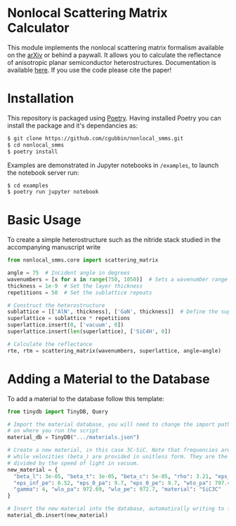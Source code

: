 # Nonlocal Scattering Matrix Calculator
This module implements the nonlocal scattering matrix formalism available on the [arXiv](https://arxiv.org) or behind a paywall. It allows you to calculate the reflectance of anisotropic planar semiconductor heterostructures. Documentation is available [here](.....). If you use the code please cite the paper!

# Installation
This repository is packaged using [Poetry](https://python-poetry.org/). Having installed Poetry you can install the package and it's dependancies as:

``` Bash
$ git clone https://github.com/cgubbin/nonlocal_smms.git
$ cd nonlocal_smms
$ poetry install
```

Examples are demonstrated in Jupyter notebooks in `/examples`, to launch the notebook server run:

``` Bash
$ cd examples
$ poetry run jupyter notebook
```


# Basic Usage
To create a simple heterostructure such as the nitride stack studied in the accompanying manuscript write

``` python
from nonlocal_smms.core import scattering_matrix

angle = 75  # Incident angle in degrees
wavenumbers = [x for x in range(750, 1050)]  # Sets a wavenumber range to probe
thickness = 1e-9  # Set the layer thickness
repetitions = 50  # Set the sublattice repeats

# Construct the heterostructure
sublattice = [['AlN', thickness], ['GaN', thickness]]  # Define the superlattice cell
superlattice = sublattice * repetitions
superlattice.insert(0, ['vacuum', 0])
superlattice.insert(len(superlattice), ['SiC4H', 0])

# Calculate the reflectance
rte, rtm = scattering_matrix(wavenumbers, superlattice, angle=angle)
```

# Adding a Material to the Database

To add a material to the database follow this template:

```python
from tinydb import TinyDB, Query

# Import the material database, you will need to change the import path depending
# on where you run the script
material_db = TinyDB(".../materials.json")

# Create a new material, in this case 3C-SiC. Note that frequencies are provided in wavenumbers
# while velocities (beta_) are provided in unitless form. They are the physical phonon velocity
# divided by the speed of light in vacuum.
new_material = {
  "beta_l": 3e-05, "beta_t": 3e-05, "beta_c": 5e-05, "rho": 3.21, "eps_inf_pa": 6.52,
  "eps_inf_pe": 6.52, "eps_0_pa": 9.7, "eps_0_pe": 9.7, "wto_pa": 797.4, "wto_pe": 797.5,
  "gamma": 4, "wlo_pa": 972.69, "wlo_pe": 972.7, "material": "SiC3C"
}

# Insert the new material into the database, automatically writing to file
material_db.insert(new_material)
```
